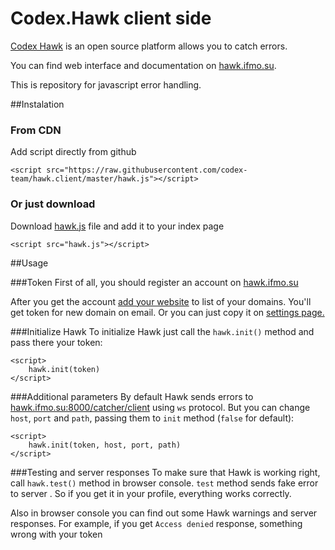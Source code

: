 # Codex.Hawk client side
[Codex Hawk](https://github.com/codex-team/hawk) is an open source platform allows you to catch errors.

You can find web interface and documentation on [hawk.ifmo.su]().

This is repository for javascript error handling.

##Instalation

### From CDN
Add script directly from github
```
<script src="https://raw.githubusercontent.com/codex-team/hawk.client/master/hawk.js"></script>
```

### Or just download
Download [hawk.js](https://github.com/codex-team/hawk.client/blob/master/hawk.js) file and add it to your index page
```
<script src="hawk.js"></script>
```

##Usage

###Token
First of all, you should register an account on [hawk.ifmo.su](hawk.ifmo.su/join)

After you get the account [add your website](hawk.ifmo.su/websites/create) to list of your  domains. 
You'll get token for new domain on email. Or you can just copy it on [settings page.](hawk.ifmo.su/garage/settings) 

###Initialize Hawk
To initialize Hawk just call the `hawk.init()` method and pass there your token:
```
<script>
    hawk.init(token)
</script>
```

###Additional parameters
By default Hawk sends errors to [hawk.ifmo.su:8000/catcher/client]() using `ws` protocol.
But you can change `host`, `port`  and `path`, passing them to `init` method (`false` for default):
```
<script>
    hawk.init(token, host, port, path)
</script>
```

###Testing and server responses
To make sure that Hawk is working right, call `hawk.test()` method in browser console.
`test` method sends fake error to server . So if you get it in your profile, everything works correctly.

Also in browser console you can find out some Hawk warnings and server responses. 
For example, if you get `Access denied` response, something wrong with your token